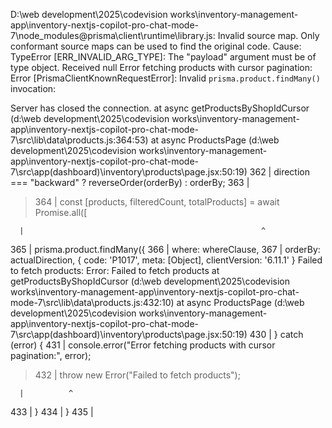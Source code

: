 D:\web development\2025\codevision works\inventory-management-app\inventory-nextjs-copilot-pro-chat-mode-7\node_modules\@prisma\client\runtime\library.js: Invalid source map. Only conformant source maps can be used to find the original code. Cause: TypeError [ERR_INVALID_ARG_TYPE]: The "payload" argument must be of type object. Received null
Error fetching products with cursor pagination: Error [PrismaClientKnownRequestError]:
Invalid `prisma.product.findMany()` invocation:

Server has closed the connection.
at async getProductsByShopIdCursor (d:\web development\2025\codevision works\inventory-management-app\inventory-nextjs-copilot-pro-chat-mode-7\src\lib\data\products.js:364:53)
at async ProductsPage (d:\web development\2025\codevision works\inventory-management-app\inventory-nextjs-copilot-pro-chat-mode-7\src\app\(dashboard)\inventory\products\page.jsx:50:19)
362 | direction === "backward" ? reverseOrder(orderBy) : orderBy;
363 |

> 364 | const [products, filteredCount, totalProducts] = await Promise.all([

      |                                                     ^

365 | prisma.product.findMany({
366 | where: whereClause,
367 | orderBy: actualDirection, {
code: 'P1017',
meta: [Object],
clientVersion: '6.11.1'
}
Failed to fetch products: Error: Failed to fetch products
at getProductsByShopIdCursor (d:\web development\2025\codevision works\inventory-management-app\inventory-nextjs-copilot-pro-chat-mode-7\src\lib\data\products.js:432:10)
at async ProductsPage (d:\web development\2025\codevision works\inventory-management-app\inventory-nextjs-copilot-pro-chat-mode-7\src\app\(dashboard)\inventory\products\page.jsx:50:19)
430 | } catch (error) {
431 | console.error("Error fetching products with cursor pagination:", error);

> 432 | throw new Error("Failed to fetch products");

      |          ^

433 | }
434 | }
435 |
